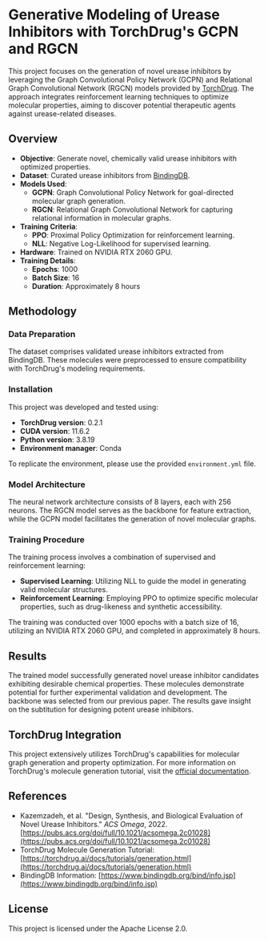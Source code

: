 # Generative Modeling of Urease Inhibitors with TorchDrug's GCPN and RGCN

This project focuses on the generation of novel urease inhibitors by leveraging the Graph Convolutional Policy Network (GCPN) and Relational Graph Convolutional Network (RGCN) models provided by [TorchDrug](https://torchdrug.ai/). The approach integrates reinforcement learning techniques to optimize molecular properties, aiming to discover potential therapeutic agents against urease-related diseases.

## Overview

- **Objective**: Generate novel, chemically valid urease inhibitors with optimized properties.
- **Dataset**: Curated urease inhibitors from [BindingDB](https://www.bindingdb.org/).
- **Models Used**:
  - **GCPN**: Graph Convolutional Policy Network for goal-directed molecular graph generation.
  - **RGCN**: Relational Graph Convolutional Network for capturing relational information in molecular graphs.
- **Training Criteria**:
  - **PPO**: Proximal Policy Optimization for reinforcement learning.
  - **NLL**: Negative Log-Likelihood for supervised learning.
- **Hardware**: Trained on NVIDIA RTX 2060 GPU.
- **Training Details**:
  - **Epochs**: 1000
  - **Batch Size**: 16
  - **Duration**: Approximately 8 hours

## Methodology

### Data Preparation

The dataset comprises validated urease inhibitors extracted from BindingDB. These molecules were preprocessed to ensure compatibility with TorchDrug's modeling requirements.

### Installation

This project was developed and tested using:

- **TorchDrug version**: 0.2.1  
- **CUDA version**: 11.6.2 
- **Python version**: 3.8.19 
- **Environment manager**: Conda

To replicate the environment, please use the provided `environment.yml` file.

### Model Architecture

The neural network architecture consists of 8 layers, each with 256 neurons. The RGCN model serves as the backbone for feature extraction, while the GCPN model facilitates the generation of novel molecular graphs.

### Training Procedure

The training process involves a combination of supervised and reinforcement learning:

- **Supervised Learning**: Utilizing NLL to guide the model in generating valid molecular structures.
- **Reinforcement Learning**: Employing PPO to optimize specific molecular properties, such as drug-likeness and synthetic accessibility.

The training was conducted over 1000 epochs with a batch size of 16, utilizing an NVIDIA RTX 2060 GPU, and completed in approximately 8 hours.

## Results

The trained model successfully generated novel urease inhibitor candidates exhibiting desirable chemical properties. These molecules demonstrate potential for further experimental validation and development. The backbone was selected from our previous paper. The results gave insight on the subtitution for designing potent urease inhibitors.

## TorchDrug Integration

This project extensively utilizes TorchDrug's capabilities for molecular graph generation and property optimization. For more information on TorchDrug's molecule generation tutorial, visit the [official documentation](https://torchdrug.ai/docs/tutorials/generation.html).

## References

- Kazemzadeh, et al. "Design, Synthesis, and Biological Evaluation of Novel Urease Inhibitors." *ACS Omega*, 2022. [https://pubs.acs.org/doi/full/10.1021/acsomega.2c01028](https://pubs.acs.org/doi/full/10.1021/acsomega.2c01028)
- TorchDrug Molecule Generation Tutorial: [https://torchdrug.ai/docs/tutorials/generation.html](https://torchdrug.ai/docs/tutorials/generation.html)
- BindingDB Information: [https://www.bindingdb.org/bind/info.jsp](https://www.bindingdb.org/bind/info.jsp)

## License

This project is licensed under the Apache License 2.0.
